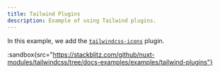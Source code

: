 ```yaml
---
title: Tailwind Plugins
description: Example of using Tailwind plugins.
---
```


In this example, we add the [`tailwindcss-icons`](https://github.com/egoist/tailwindcss-icons) plugin.

:sandbox{src="https://stackblitz.com/github/nuxt-modules/tailwindcss/tree/docs-examples/examples/tailwind-plugins"}

